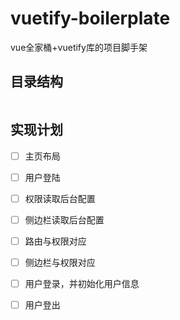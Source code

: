 # vuetify-boilerplate

vue全家桶+vuetify库的项目脚手架



## 目录结构

```

```



## 实现计划

- [ ] 主页布局
- [ ] 用户登陆
- [ ] 权限读取后台配置
- [ ] 侧边栏读取后台配置
- [ ] 路由与权限对应
- [ ] 侧边栏与权限对应
- [ ] 用户登录，并初始化用户信息
- [ ] 用户登出

